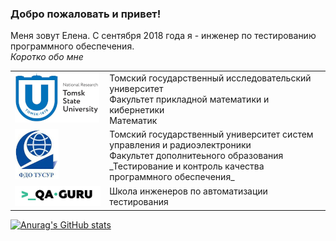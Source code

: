 ### Добро пожаловать и привет!
Меня зовут Елена. С сентября 2018 года я - инженер по тестированию программного обеспечения.</br>
_Коротко обо мне_

<!--
**ElenaSkorobodilova/ElenaSkorobodilova** is a ✨ _special_ ✨ repository because its `README.md` (this file) appears on your GitHub profile.

Here are some ideas to get you started:

- 🔭 I’m currently working on ...
- 🌱 I’m currently learning ...
- 👯 I’m looking to collaborate on ...
- 🤔 I’m looking for help with ...
- 💬 Ask me about ...
- 📫 How to reach me: ...
- 😄 Pronouns: ...
- ⚡ Fun fact: ...
-->

<table width="100%" border='0'>
   <tr> 
    <td width="30%" valign="top"><img src="https://github.com/ElenaSkorobodilova/ElenaSkorobodilova/blob/main/TSU80.jpg"></td><td valign="middle">Томский государственный исследовательский университет</br>Факультет прикладной математики и кибернетики</br>Математик</td></tr>
    <tr><td width="30%" valign="top"><img src="https://github.com/ElenaSkorobodilova/ElenaSkorobodilova/blob/main/FDO80.jpg"></td><td valign="middle">Томский государственный университет систем управления и радиоэлектроники</br>Факультет дополнитеьного образования</br>_Тестирование и контроль качества программного обеспечения_</td>
    <tr><td width="30%" valign="top"><img src="https://github.com/ElenaSkorobodilova/ElenaSkorobodilova/blob/main/qa-guru80.png"></td><td valign="middle">Школа инженеров по автоматизации тестирования</td></tr>
   </tr>
  </table>

[![Anurag's GitHub stats](https://github-readme-stats.vercel.app/api?username=ElenaSkorobodilova)](https://github.com/ElenaSkorobodilova/github-readme-stats)
